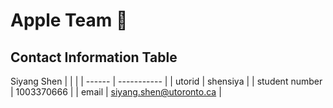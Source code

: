 # Apple Team :apple:

## Contact Information Table

Siyang Shen
| | |
| ------ | ----------- |
| utorid | shensiya |
| student number | 1003370666 |
| email | siyang.shen@utoronto.ca |
